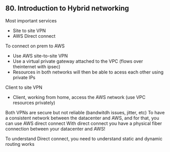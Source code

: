 ## 80. Introduction to Hybrid networking
Most important services
- Site to site VPN
- AWS Direct connect

To connect on prem to AWS
- Use AWS site-to-site VPN
- Use a virtual private gateway attached to the VPC (flows over theinternet with ipsec)
- Resources in both networks will then be able to acess each other using private IPs

Client to site VPN
- Client, working from home, access the AWS network (use VPC resources privately)

Both VPNs are secure but not reliable (bandwitdh issues, jitter, etc)
To have a consistent network between the datacenter and AWS, and for that, you can use AWS direct connect
With direct connect you have a physical fiber connection between your datacenter and AWS!

To understand Direct connect, you need to understand static and dynamic routing works
